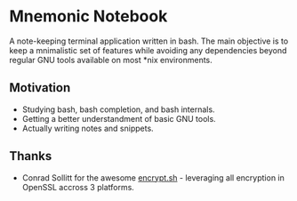 # Mnemonic Notebook

A note-keeping terminal application written in bash.
The main objective is to keep a mnimalistic set of features while avoiding any dependencies beyond regular GNU tools available on most \*nix environments.

## Motivation

- Studying bash, bash completion, and bash internals. 
- Getting a better understandment of basic GNU tools.
- Actually writing notes and snippets.

## Thanks

- Conrad Sollitt for the awesome [encrypt.sh](https://github.com/fastsitephp/fastsitephp/blob/master/scripts/shell/bash/encrypt.sh "FastSite PHP homepage") - leveraging all encryption in OpenSSL accross 3 platforms.

